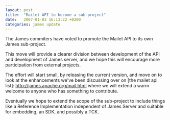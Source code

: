 ```yaml
---
layout: post
title:  "Mailet API to become a sub-project"
date:   2007-01-03 16:13:22 +0200
categories: james update
---
```


The James commiters have voted to promote the Mailet API to its own James sub-project.

This move will provide a clearer division between development of the API and development of James server, and we hope
this will encourage more participation from external projects.

The effort will start small, by releasing the current version, and move on to look at the enhancements we've been
discussing over on [the mailet api list]: http://james.apache.org/mail.html where we will extend a warm welcome to anyone
who has something to contribute.

Eventually we hope to extend the scope of the sub-project to include things like a Reference Implementation independent
of James Server and suitable for embedding, an SDK, and possibly a TCK.
